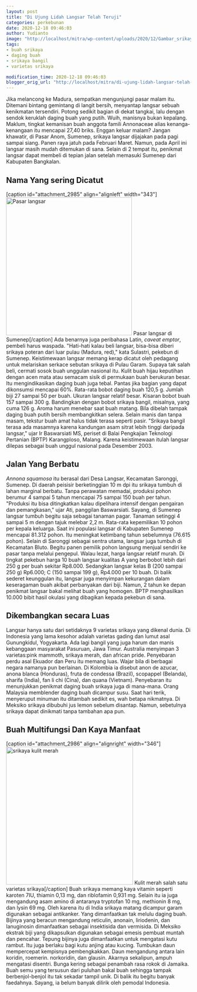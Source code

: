 ```yaml
---
layout: post
title: "Di Ujung Lidah Langsar Telah Teruji"
categories: perkebunan
date: 2020-12-18 09:46:03
author: Yudianto
image: "http://localhost/mitra/wp-content/uploads/2020/12/Gambar_srikaya_936x768.jpg"
tags:
- buah srikaya
- daging buah
- srikaya bangil
- varietas srikaya

modification_time: 2020-12-18 09:46:03
blogger_orig_url: "http://localhost/mitra/di-ujung-lidah-langsar-telah-teruji.html"
---
```


Jika melancong ke Madura, sempatkan mengunjungi pasar malam itu. Ditemani bintang gemintang di langit bersih, menyantap langsar sebuah kenikmatan tersendiri. Potong sedikit bagian di dekat tangkai, lalu dengan sendok keruklah daging buah yang putih. Wuih, manisnya bukan kepalang. Maklum, tingkat kemanisan buah anggota famili Annonaceae alias kenanga-kenangaan itu mencapai 27,40 briks.
Enggan keluar malam? Jangan khawatir, di Pasar Anom, Sumenep, srikaya langsar dijajakan pada pagi sampai siang. Panen raya jatuh pada Februari Maret. Namun, pada April ini langsar masih mudah ditemukan di sana.
Selain di 2 tempat itu, penikmat langsar dapat membeli di tepian jalan setelah memasuki Sumenep dari Kabupaten Bangkalan.
<h2 id="Dicatut">Nama Yang sering Dicatut</h2>
[caption id="attachment_2985" align="alignleft" width="343"]<a href="http://127.0.0.1/mitra/wp-content/uploads/2020/12/Gambar_langsat_702x768.jpg"><img class="wp-image-2985" src="http://127.0.0.1/mitra/wp-content/uploads/2020/12/Gambar_langsat_702x768.jpg" alt="Pasar langsar" width="343" height="375" /></a> Pasar langsar di Sumenep[/caption]
Ada benarnya juga peribahasa Latin, <i>caveat emptor</i>, pembeli harus waspada. "Hati-hati kalau beli langsar, bisa-bisa diberi srikaya poteran dari luar pulau (Madura, red)," kata Sulastri, pekebun di Sumenep. Keistimewaan langsar memang kerap dicatut oleh pedagang untuk melariskan serkace sebutan srikaya di Pulau Garam.
Supaya tak salah beli, cermati sosok buah unggulan nasional itu. Kulit buah hijau keputihan dengan acen mata atau semacam sisik di permukaan buah berukuran besar. Itu mengindikasikan daging buah juga tebal. Pantas jika bagian yang dapat dikonsumsi mencapai 60%. Rata-rata bobot daging buah 120,5 g. Jumlah biji 27 sampai 50 per buah.
Ukuran langsar relatif besar. Kisaran bobot buah 157 sampai 300 g. Bandingkan dengan bobot srikaya bangil, misalnya, yang cuma 126 g. Aroma harum menebar saat buah matang. Bila dibelah tampak daging buah putih bersih membangkitkan selera. Selain manis dan tanpa masam, tekstur buah amat halus tidak terasa seperti pasir.
"Srikaya bangil terasa ada masamnya karena kandungan asam sitrat lebih tinggi daripada langsar," ujar Ir Baswarsiati MS, periset di Balai Pengkajian Teknologi Pertanian (BPTP) Karangploso, Malang. Karena keistimewaan itulah langsar dilepas sebagai buah unggul nasional pada Desember 2003.
<h2 id="Berbatu">Jalan Yang Berbatu</h2>
<i>Annona squamosa</i> itu berasal dari Desa Langsar, Kecamatan Saronggi, Sumenep. Di daerah peisisir berketinggian 10 m dpi itu srikaya tumbuh di lahan marginal berbatu. Tanpa perawatan memadai, produksi pohon berumur 4 sampai 5 tahun mencapai 75 sampai 150 buah per tahun.
"Produksi itu bisa ditingkatkan kalau dipelihara intensif dengan pengairan dan pemangkasan," ujar Ati, panggilan Baswarsiati. Sayang, di Sumenep langsar tumbuh begitu saja sebagai tanaman pagar. Tanaman setinggi 4 sampai 5 m dengan tajuk melebar 2,2 m. Rata-rata kepemilikan 10 pohon per kepala keluarga.
Saat ini populasi langsar di Kabupaten Sumenep mencapai 81.312 pohon. Itu meningkat ketimbang tahun sebelumnya (76.615 pohon). Selain di Saronggi sebagai sentra utama, langsar juga tumbuh di Kecamatan Bluto. Begitu panen pemilik pohon langsung menjual sendiri ke pasar tanpa melalui pengepul. Walau lezat, harga langsar relatif murah. Di tingkat pekebun harga 10 buah langsar kualitas A yang berbobot lebih dari 250 g per buah sekitar Rp8.000.
Sedangkan langsar kelas B (200 sampai 250 g) Rp6.000; C (150 sampai 199 g), Rp4.000 per 10 buah. Di balik sederet keunggulan itu, langsar juga menyimpan kekurangan dalam keseragaman buah akibat perbanyakan dari biji. Namun, 2 tahun ke depan penikmat langsar bakal melihat buah yang homogen. BPTP menghasilkan 10.000 bibit hasil okulasi yang dibagikan kepada pekebun di sana.
<h2 id="Luas">Dikembangkan secara Luas</h2>
Langsar hanya satu dari setidaknya 9 varietas srikaya yang dikenal dunia. Di Indonesia yang lama kesohor adalah varietas gading dan lumut asal Gunungkidul, Yogyakarta. Ada lagi bangil yang juga harum dan manis kebanggaan masyarakat Pasuruan, Jawa Timur. Australia menyimpan 3 varietas:pink mammoth, srikaya merah, dan african pride.
Penyebaran perdu asal Ekuador dan Peru itu memang luas. Wajar bila di berbagai negara namanya pun berlainan. Di Kolombia ia disebut anon de azucar, anona blanca (Honduras), fruta de condessa (Brazil), scopappel (Belanda), sharifa (India), fan li chi (Cina), dan quana (Vietnam).
Penyebaran itu menunjukkan penikmat daging buah srikaya juga di mana-mana. Orang Malaysia memblender daging buah dicampur susu. Saat hari terik, menyeruput minuman itu ditambah sedikit es, wah betapa nikmatnya. Di Meksiko srikaya dibubuhi jus lemon sebelum disantap. Namun, sebetulnya srikaya dapat dinikmati tanpa tambahan apa pun.
<h2 id="Multifungsi">Buah Multifungsi Dan Kaya Manfaat</h2>
[caption id="attachment_2986" align="alignright" width="346"]<a href="http://127.0.0.1/mitra/wp-content/uploads/2020/12/Gambar_srikaya1_708x768.jpg"><img class="wp-image-2986" src="http://127.0.0.1/mitra/wp-content/uploads/2020/12/Gambar_srikaya1_708x768.jpg" alt="srikaya kulit merah" width="346" height="375" /></a> Kulit merah salah satu varietas srikaya[/caption]
Buah srikaya memang kaya vitamin seperti karoten 7IU, thiamin 0,13 mg, dan riblofamin 0,931 mg. Selain itu ia juga mengandung asam amino di antaranya tryptofan 10 mg, methionin 8 mg, dan lysin 69 mg. Oleh karena itu di India srikaya matang dicampur garam digunakan sebagai antikanker.
Yang dimanfaatkan tak melulu daging buah. Bijinya yang beracun mengandung reticulin, anonain, liriodenin, dan lanuginosin dimanfaatkan sebagai insektisida dan vermisida. Di Meksiko ekstrak biji yang dikapsulkan digunakan sebagai emesis pembuat muntah dan pencahar. Tepung bijinya juga dimanfaatkan untuk mengatasi kutu rambut. Itu juga berlaku bagi kutu anjing atau kucing.
Tumbukan daun mempercepat kempisnya pembengkakkan. Daun mengandung antara lain koridin, roemerin. norkoridin, dan glausin. Akarnya sekalipun, ampuh mengatasi disentri. Bunga kering sebagai penambah rasa rokok di Jamaika.
Buah semu yang tersusun dari puluhan bakal buah sehingga tampak berbenjol-benjol itu tak sekadar tampil unik. Di balik itu begitu banyak faedahnya. Sayang, ia belum banyak dilirik oleh pemodal Indonesia.

